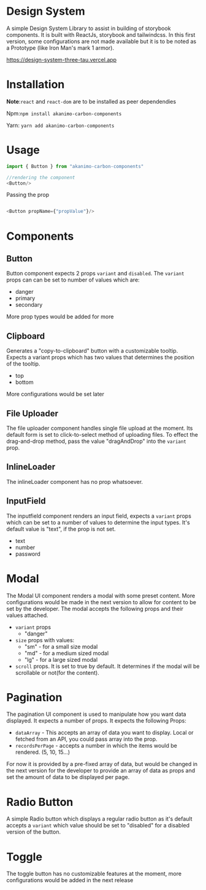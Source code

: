 # Design System

A simple Design System Library to assist in building of storybook components.
It is built with ReactJs, storybook and tailwindcss. In this first version, some configurations are not made available but it is to be noted as a Prototype (like Iron Man's mark 1 armor).

https://design-system-three-tau.vercel.app


# Installation

**Note**:`react` and `react-dom` are to be installed as peer dependendies

Npm:`npm install akanimo-carbon-components`

Yarn: `yarn add akanimo-carbon-components`

# Usage

```javascript
import { Button } from "akanimo-carbon-components"

//rendering the component
<Button/>
```
Passing the prop

```javascript

<Button propName={"propValue"}/>
```

# Components

## Button 
Button component expects  2 props `variant` and `disabled`. The `variant` props can can be set to  number of values which are:
- danger
- primary
- secondary

More prop types would be added for more 
    
## Clipboard 
Generates a "copy-to-clipboard" button with a customizable tooltip. Expects a variant props which has two values that determines the position of the tooltip.
- top
- bottom

More configurations would be set later

## File Uploader
The file uploader component handles single file upload at the moment. Its default form is set to click-to-select method  of uploading files. To effect the drag-and-drop method, pass the value "dragAndDrop" into the `variant` prop.

## InlineLoader
The inlineLoader component has no prop whatsoever.

## InputField 
The inputfield component renders an input field, expects a `variant` props which can be set to a number of values to determine the input types. It's default value is "text", if the prop is not set.

- text
- number
- password

# Modal
The Modal UI component renders a modal with some preset content. More configurations would be made in the next version to allow for content to be set by the developer. The modal accepts the following props and their values attached.
- `variant` props
    - "danger" 
- `size` props with values:
    - "sm" - for a small size modal
    - "md" - for a medium sized modal
    - "lg" - for a large sized modal
- `scroll` props. It is set to true by default. It determines if the modal will be scrollable or not(for the content).

# Pagination

The pagination UI component is used to manipulate how you want data displayed. It expects a number of props. It expects the following Props:
- `dataArray` - This accepts an array of data you want to display. Local or fetched from an API, you could pass array into the prop.
- `recordsPerPage` - accepts a number in which the items would be rendered. (5, 10, 15...)


 For now it is provided by a pre-fixed  array of data, but would be changed in the next version for the developer to provide an array of data as props and set the amount of data to be displayed per page.

# Radio Button

A simple Radio button which displays a regular radio button as it's default  accepts a `variant` which value should be set to "disabled" for a disabled version of the button.

# Toggle

The toggle button has no customizable features  at the moment, more configurations would be added in the next release



















